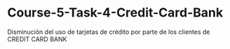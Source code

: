 # Course-5-Task-4-Credit-Card-Bank
Disminución del uso de tarjetas de crédito por parte de los clientes de CREDIT CARD BANK

